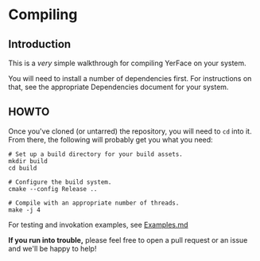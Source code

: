 Compiling
=========

Introduction
------------

This is a _very_ simple walkthrough for compiling YerFace on your system.

You will need to install a number of dependencies first. For instructions on that, see the appropriate Dependencies document for your system.

HOWTO
-----

Once you've cloned (or untarred) the repository, you will need to `cd` into it. From there, the following will probably get you what you need:

```
# Set up a build directory for your build assets.
mkdir build
cd build

# Configure the build system.
cmake --config Release ..

# Compile with an appropriate number of threads.
make -j 4
```

For testing and invokation examples, see [Examples.md](Examples.md)

**If you run into trouble,** please feel free to open a pull request or an issue and we'll be happy to help!
